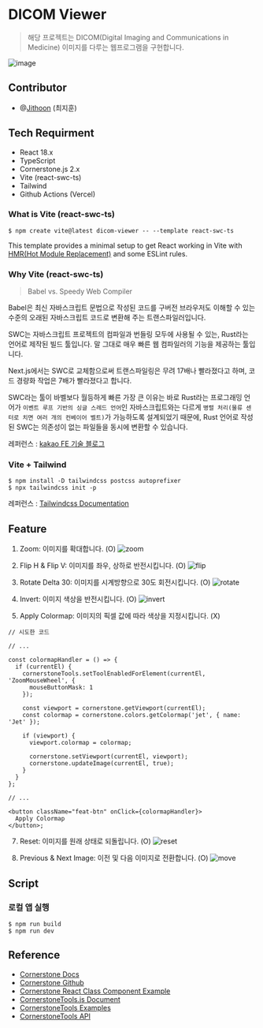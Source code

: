 # DICOM Viewer

> 해당 프로젝트는 DICOM(Digital Imaging and Communications in Medicine) 이미지를 다루는 웹프로그램을 구현합니다.

![image](https://github.com/JitHoon/dicom-viewer/assets/101972330/4caf0dbd-8c5b-4e50-913a-b6ff264f60b2)

## Contributor

- @[Jithoon](https://github.com/JitHoon) (최지훈)

## Tech Requirment

- React 18.x
- TypeScript
- Cornerstone.js 2.x
- Vite (react-swc-ts)
- Tailwind
- Github Actions (Vercel)

### What is Vite (react-swc-ts)

```Shell
$ npm create vite@latest dicom-viewer -- --template react-swc-ts
```

This template provides a minimal setup to get React working in Vite with [HMR(Hot Module Replacement)](https://webpack.kr/concepts/hot-module-replacement/) and some ESLint rules.

### Why Vite (react-swc-ts)

> Babel vs. Speedy Web Compiler

Babel은 최신 자바스크립트 문법으로 작성된 코드를 구버전 브라우저도 이해할 수 있는 수준의 오래된 자바스크립트 코드로 변환해 주는 트랜스파일러입니다.

SWC는 자바스크립트 프로젝트의 컴파일과 번들링 모두에 사용될 수 있는, Rust라는 언어로 제작된 빌드 툴입니다. 말 그대로 매우 빠른 웹 컴파일러의 기능을 제공하는 툴입니다.

Next.js에서는 SWC로 교체함으로써 트랜스파일링은 무려 17배나 빨라졌다고 하며, 코드 경량화 작업은 7배가 빨라졌다고 합니다.

SWC라는 툴이 바벨보다 월등하게 빠른 가장 큰 이유는 바로 Rust라는 프로그래밍 언어가 `이벤트 루프 기반의 싱글 스레드 언어`인 자바스크립트와는 다르게 `병렬 처리(물류 센터로 치면 여러 개의 컨베이어 벨트)`가 가능하도록 설계되었기 때문에, Rust 언어로 작성된 SWC는 의존성이 없는 파일들을 동시에 변환할 수 있습니다.

레퍼런스 : [kakao FE 기술 블로그](https://fe-developers.kakaoent.com/2022/220217-learn-babel-terser-swc/)

### Vite + Tailwind

```Shell
$ npm install -D tailwindcss postcss autoprefixer
$ npx tailwindcss init -p
```

레퍼런스 : [Tailwindcss Documentation](https://tailwindcss.com/docs/guides/vite)

## Feature

1. Zoom: 이미지를 확대합니다. (O)
   ![zoom](https://github.com/JitHoon/dicom-viewer/assets/101972330/e72fe24d-a3b3-49a2-a2d6-7e530d37476c)

2. Flip H & Flip V: 이미지를 좌우, 상하로 반전시킵니다. (O)
   ![flip](https://github.com/JitHoon/dicom-viewer/assets/101972330/688d9351-912f-4a1e-9fab-80c956b6fc22)

3. Rotate Delta 30: 이미지를 시계방향으로 30도 회전시킵니다. (O)
   ![rotate](https://github.com/JitHoon/dicom-viewer/assets/101972330/aea7ed88-79cb-4c24-bc49-ac2dbb95b5d3)

4. Invert: 이미지 색상을 반전시킵니다. (O)
   ![invert](https://github.com/JitHoon/dicom-viewer/assets/101972330/3aea8b64-76f0-4036-aef4-57dec19d16de)

5. Apply Colormap: 이미지의 픽셀 값에 따라 색상을 지정시킵니다. (X)

```tsx
// 시도한 코드

// ...

const colormapHandler = () => {
  if (currentEl) {
    cornerstoneTools.setToolEnabledForElement(currentEl, 'ZoomMouseWheel', {
      mouseButtonMask: 1
    });

    const viewport = cornerstone.getViewport(currentEl);
    const colormap = cornerstone.colors.getColormap('jet', { name: 'Jet' });

    if (viewport) {
      viewport.colormap = colormap;

      cornerstone.setViewport(currentEl, viewport);
      cornerstone.updateImage(currentEl, true);
    }
  }
};

// ...

<button className="feat-btn" onClick={colormapHandler}>
  Apply Colormap
</button>;
```

7. Reset: 이미지를 원래 상태로 되돌립니다. (O)
   ![reset](https://github.com/JitHoon/dicom-viewer/assets/101972330/2446f37a-6a2c-40c1-a730-5a01ccebc37c)

8. Previous & Next Image: 이전 및 다음 이미지로 전환합니다. (O)
   ![move](https://github.com/JitHoon/dicom-viewer/assets/101972330/0f7ecc5f-e299-4b1f-bcb0-bbe85ab8013c)

## Script

### 로컬 앱 실행

```Shell
$ npm run build
$ npm run dev
```

## Reference

- [Cornerstone Docs](https://www.cornerstonejs.org/docs/getting-started/overview)
- [Cornerstone Github](https://github.com/cornerstonejs/cornerstone/tree/master)
- [Cornerstone React Class Component Example](https://codesandbox.io/p/sandbox/xj172zjx5w?file=%2Fsrc%2Findex.js&from-embed=)
- [CornerstoneTools.js Document](https://tools.cornerstonejs.org/)
- [CornerstoneTools Examples](https://tools.cornerstonejs.org/examples/)
- [CornerstoneTools API](https://tools.cornerstonejs.org/api/#setViewport)
